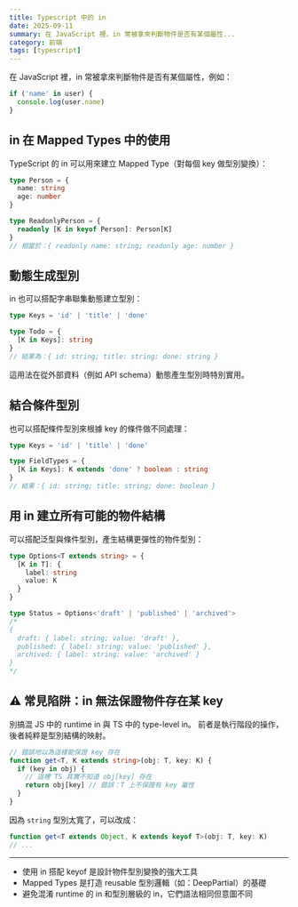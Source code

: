 ```yaml
---
title: Typescript 中的 in
date: 2025-09-11
summary: 在 JavaScript 裡，in 常被拿來判斷物件是否有某個屬性...
category: 前端
tags: [typescript]
---
```


在 JavaScript 裡，in 常被拿來判斷物件是否有某個屬性，例如：

```ts
if ('name' in user) {
  console.log(user.name)
}
```

## in 在 Mapped Types 中的使用

TypeScript 的 in 可以用來建立 Mapped Type（對每個 key 做型別變換）：

```ts
type Person = {
  name: string
  age: number
}

type ReadonlyPerson = {
  readonly [K in keyof Person]: Person[K]
}
// 相當於：{ readonly name: string; readonly age: number }
```

## 動態生成型別

in 也可以搭配字串聯集動態建立型別：

```ts
type Keys = 'id' | 'title' | 'done'

type Todo = {
  [K in Keys]: string
}
// 結果為：{ id: string; title: string; done: string }
```

這用法在從外部資料（例如 API schema）動態產生型別時特別實用。

## 結合條件型別

也可以搭配條件型別來根據 key 的條件做不同處理：

```ts
type Keys = 'id' | 'title' | 'done'

type FieldTypes = {
  [K in Keys]: K extends 'done' ? boolean : string
}
// 結果：{ id: string; title: string; done: boolean }
```

## 用 in 建立所有可能的物件結構

可以搭配泛型與條件型別，產生結構更彈性的物件型別：

```ts
type Options<T extends string> = {
  [K in T]: {
    label: string
    value: K
  }
}

type Status = Options<'draft' | 'published' | 'archived'>
/*
{
  draft: { label: string; value: 'draft' },
  published: { label: string; value: 'published' },
  archived: { label: string; value: 'archived' }
}
*/
```

## ⚠️ 常見陷阱：in 無法保證物件存在某 key

別搞混 JS 中的 runtime in 與 TS 中的 type-level in。
前者是執行階段的操作，後者純粹是型別結構的映射。

```ts
// 錯誤地以為這樣能保證 key 存在
function get<T, K extends string>(obj: T, key: K) {
  if (key in obj) {
    // 這裡 TS 其實不知道 obj[key] 存在
    return obj[key] // 錯誤：T 上不保證有 key 屬性
  }
}
```

因為 `string` 型別太寬了，可以改成：

```ts
function get<T extends Object, K extends keyof T>(obj: T, key: K)
// ...
```

---

- 使用 in 搭配 keyof 是設計物件型別變換的強大工具
- Mapped Types 是打造 reusable 型別邏輯（如：DeepPartial<T>）的基礎
- 避免混淆 runtime 的 in 和型別層級的 in，它們語法相同但意圖不同
